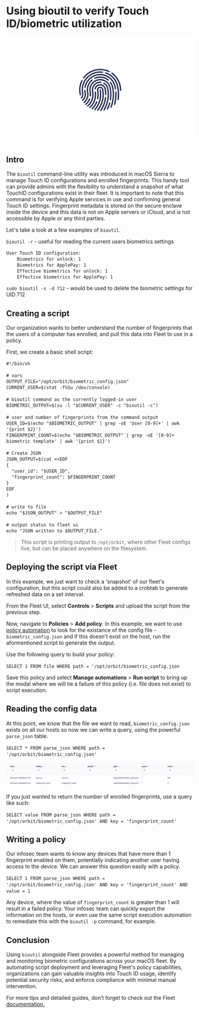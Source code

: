 # Using bioutil to verify Touch ID/biometric utilization

![Apple TouchID](../website/assets/images/articles/bioutil@2x.png)

## Intro

The `bioutil` command-line utility was introduced in macOS Sierra to manage Touch ID configurations and enrolled fingerprints. This handy tool can provide admins with the flexibility to understand a snapshot of what TouchID configurations exist in their fleet. It is important to note that this command is for verifying Apple services in use and confirming general Touch ID settings. Fingerprint metadata is stored on the secure enclave inside the device and this data is not on Apple servers or iCloud, and is not accessible by Apple or any third parties.

Let's take a look at a few examples of `bioutil`.

`bioutil -r` - useful for reading the current users biometrics settings

```
User Touch ID configuration:
    Biometrics for unlock: 1
    Biometrics for ApplePay: 1
    Effective biometrics for unlock: 1
    Effective biometrics for ApplePay: 1
```

`sudo bioutil -s -d 712` - would be used to delete the biometric settings for UID 712

## Creating a script

Our organization wants to better understand the number of fingerprints that the users of a computer has enrolled, and pull this data into Fleet to use in a policy.

First, we create a basic shell script:

```
#!/bin/sh

# vars
OUTPUT_FILE="/opt/orbit/biometric_config.json"
CURRENT_USER=$(stat -f%Su /dev/console)

# bioutil command as the currently logged-in user
BIOMETRIC_OUTPUT=$(su -l "$CURRENT_USER" -c "bioutil -c")

# user and number of fingerprints from the command output
USER_ID=$(echo "$BIOMETRIC_OUTPUT" | grep -oE 'User [0-9]+' | awk '{print $2}')
FINGERPRINT_COUNT=$(echo "$BIOMETRIC_OUTPUT" | grep -oE '[0-9]+ biometric template' | awk '{print $1}')

# Create JSON
JSON_OUTPUT=$(cat <<EOF
{
  "user_id": "$USER_ID",
  "fingerprint_count": $FINGERPRINT_COUNT
}
EOF
)

# write to file
echo "$JSON_OUTPUT" > "$OUTPUT_FILE"

# output status to fleet ui
echo "JSON written to $OUTPUT_FILE."

```

> This script is printing output to `/opt/orbit`, where other Fleet configs live, but can be placed anywhere on the filesystem.

## Deploying the script via Fleet

In this example, we just want to check a 'snapshot' of our fleet's configuration, but this script could also be added to a crobtab to generate refreshed data on a set interval.

From the Fleet UI, select **Controls** > **Scripts** and upload the script from the previous step.

Now, navigate to **Policies** > **Add policy**. In this example, we want to use [policy automation](https://fleetdm.com/guides/policy-automation-run-script) to look for the existance of the config file - `biometric_config.json` and if this doesn't exist on the host, run the aformentioned script to generate the output. 

Use the following query to build your policy:

`SELECT 1 FROM file WHERE path = '/opt/orbit/biometric_config.json`

Save this policy and select **Manage automations** > **Run script** to bring up the modal where we will tie a failure of this policy (i.e. file does not exist) to script execution.

## Reading the config data

At this point, we know that the file we want to read, `biometric_config.json` exists on all our hosts so now we can write a query, using the powerful `parse_json` table.

`SELECT * FROM parse_json WHERE path = '/opt/orbit/biometric_config.json'`

![bioutil example query](../website/assets/images/articles/bioutil-command.png)

If you just wanted to return the number of enrolled fingerprints, use a query like such:

`SELECT value FROM parse_json WHERE path = '/opt/orbit/biometric_config.json' AND key = 'fingerprint_count'`

## Writing a policy

Our infosec team wants to know any devices that have more than 1 fingerprint enabled on them, potentially indicating another user having access to the device. We can answer this question easily with a policy.

`SELECT 1 FROM parse_json WHERE path = '/opt/orbit/biometric_config.json' AND key = 'fingerprint_count' AND value = 1`

Any device, where the value of `fingerprint_count` is greater than 1 will result in a failed policy. Your infosec team can quickly export the information on the hosts, or even use the same script execution automation to remediate this with the `bioutil -p` command, for example.

## Conclusion

Using `bioutil` alongside Fleet provides a powerful method for managing and monitoring biometric configurations across your macOS fleet. By automating script deployment and leveraging Fleet's policy capabilities, organizations can gain valuable insights into Touch ID usage, identify potential security risks, and enforce compliance with minimal manual intervention.

For more tips and detailed guides, don’t forget to check out the Fleet 
[documentation.](https://fleetdm.com/docs/get-started/why-fleet)

<meta name="articleTitle" value="Using bioutil to verify Touch ID/biometric utilization">
<meta name="authorFullName" value="Harrison Ravazzolo">
<meta name="authorGitHubUsername" value="harrisonravazzolo">
<meta name="category" value="guides">
<meta name="publishedOn" value="2024-12-29">
<meta name="description" value="Streamline Biometric Security with bioutil and Fleet">